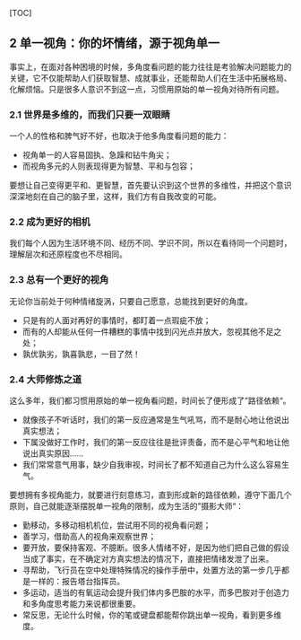 
[TOC]

## 2 单一视角：你的坏情绪，源于视角单一

事实上，在面对各种困境的时候，多角度看问题的能力往往是考验解决问题能力的关键，它不仅能帮助人们获取智慧、成就事业，还能帮助人们在生活中拓展格局、化解烦恼。只是很多人意识不到这一点，习惯用原始的单一视角对待所有问题。

### 2.1 世界是多维的，而我们只要一双眼睛

一个人的性格和脾气好不好，也取决于他多角度看问题的能力：
- 视角单一的人容易固执、急躁和钻牛角尖；
- 而视角多元的人则表现得更为智慧、平和与包容；

要想让自己变得更平和、更智慧，首先要认识到这个世界的多维性，并把这个意识深深地刻在自己的脑子里，这样，我们方有自我改变的可能。

### 2.2 成为更好的相机

我们每个人因为生活环境不同、经历不同、学识不同，所以在看待同一个问题时，理解层次和还原程度也不尽相同。

### 2.3 总有一个更好的视角

无论你当前处于何种情绪旋涡，只要自己愿意，总能找到更好的角度。
- 只是有的人面对再好的事情时，都盯着一点瑕疵不放；
- 而有的人却能从任何一件糟糕的事情中找到闪光点并放大，忽视其他不足之处；
- 孰优孰劣，孰喜孰悲，一目了然！

### 2.4 大师修炼之道

这么多年，我们都习惯用原始的单一视角看问题，时间长了便形成了”路径依赖“。
- 就像孩子不听话时，我们的第一反应通常是生气吼骂，而不是耐心地让他说出真实想法；
- 下属没做好工作时，我们的第一反应往往是批评责备，而不是心平气和地让他说出真实原因……
- 我们常常意气用事，缺少自我审视，时间长了都不知道自己为什么这么容易生气。

要想拥有多视角能力，就要进行刻意练习，直到形成新的路径依赖，遵守下面几个原则，自己就能逐渐摆脱单一视角的限制，成为生活的”摄影大师“：
- 勤移动，多移动相机机位，尝试用不同的视角看问题；
- 善学习，借助高人的视角来观察世界；
- 要开放，要保持客观、不臆断。很多人情绪不好，是因为他们把自己做的假设当成了事实，在不确定对方真实想法的情况下，直接把情绪发泄了出来。
- 寻帮助，飞行员在空中处理特殊情况的操作手册中，处置方法的第一步几乎都是一样的：报告塔台指挥员。
- 多运动，适当的有氧运动会提升我们体内多巴胺的水平，而多巴胺对于创造力和多角度思考能力来说都很重要。
- 常反思，无论什么时候，你的笔或键盘都能帮你跳出单一视角，看到更多维度。
